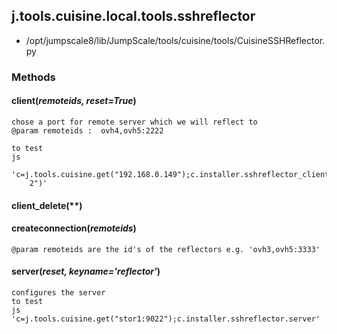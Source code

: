 <!-- toc -->
## j.tools.cuisine.local.tools.sshreflector

- /opt/jumpscale8/lib/JumpScale/tools/cuisine/tools/CuisineSSHReflector.py

### Methods

#### client(*remoteids, reset=True*) 

```
chose a port for remote server which we will reflect to
@param remoteids :  ovh4,ovh5:2222

to test
js
    'c=j.tools.cuisine.get("192.168.0.149");c.installer.sshreflector_client("ovh4,ovh5:222
    2")'

```

#### client_delete(**) 

#### createconnection(*remoteids*) 

```
@param remoteids are the id's of the reflectors e.g. 'ovh3,ovh5:3333'

```

#### server(*reset, keyname='reflector'*) 

```
configures the server
to test
js 'c=j.tools.cuisine.get("stor1:9022");c.installer.sshreflector.server'

```

